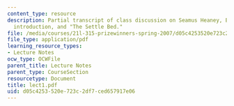 ```yaml
---
content_type: resource
description: Partial transcript of class discussion on Seamus Heaney, Beowulf, translator's
  introduction, and "The Settle Bed."
file: /media/courses/21l-315-prizewinners-spring-2007/d05c4253520e723c2df7ced657917e06_lect1.pdf
file_type: application/pdf
learning_resource_types:
- Lecture Notes
ocw_type: OCWFile
parent_title: Lecture Notes
parent_type: CourseSection
resourcetype: Document
title: lect1.pdf
uid: d05c4253-520e-723c-2df7-ced657917e06
---
```

